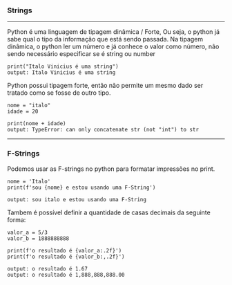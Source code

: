 ### Strings
****
Python é uma linguagem de tipagem dinâmica / Forte, Ou seja, o python já sabe qual o tipo da informação que está sendo passada.
Na tipagem dinâmica, o python ler um número e já conhece o valor como número, não sendo necessário especificar se é string ou number
```
print("Italo Vinicius é uma string")
output: Italo Vinicius é uma string
```

Python possui tipagem forte, então não permite um mesmo dado ser tratado como se fosse de outro tipo. 
```
nome = "italo"
idade = 20

print(nome + idade) 
output: TypeError: can only concatenate str (not "int") to str
```

****

### F-Strings
Podemos usar as F-strings no python para formatar impressões no print.
```
nome = 'Italo'
print(f'sou {nome} e estou usando uma F-String')

output: sou italo e estou usando uma F-String
```

Tambem é possível definir a quantidade de casas decimais da seguinte forma:

```
valor_a = 5/3
valor_b = 1888888888

print(f'o resultado é {valor_a:.2f}')
print(f'o resultado é {valor_b:,.2f}')

output: o resultado é 1.67
output: o resultado é 1,888,888,888.00
```